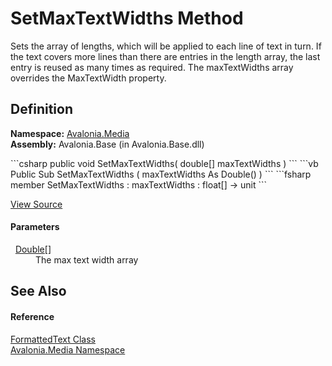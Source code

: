 # SetMaxTextWidths Method


Sets the array of lengths, which will be applied to each line of text in turn. If the text covers more lines than there are entries in the length array, the last entry is reused as many times as required. The maxTextWidths array overrides the MaxTextWidth property.



## Definition
**Namespace:** <a href="N_Avalonia_Media">Avalonia.Media</a>  
**Assembly:** Avalonia.Base (in Avalonia.Base.dll)

<Tabs groupId="api-code-preview">
<TabItem value="csharp" label="C#">
```csharp
public void SetMaxTextWidths(
	double[] maxTextWidths
)
```
</TabItem>
<TabItem value="vb" label="VB">
```vb
Public Sub SetMaxTextWidths ( 
	maxTextWidths As Double()
)
```
</TabItem>
<TabItem value="fsharp" label="F#">
```fsharp
member SetMaxTextWidths : 
        maxTextWidths : float[] -> unit 
```
</TabItem>
</Tabs>



<a href="https://github.com/AvaloniaUI/Avalonia/tree/master/src/Avalonia.Base/Media/FormattedText.cs#L1112" title="View the source code">View Source</a>



#### Parameters
<dl><dt>  <a href="https://learn.microsoft.com/dotnet/api/system.double" target="_blank" rel="noopener noreferrer">Double</a>[]</dt><dd>The max text width array</dd></dl>

## See Also


#### Reference
<a href="T_Avalonia_Media_FormattedText">FormattedText Class</a>  
<a href="N_Avalonia_Media">Avalonia.Media Namespace</a>  

